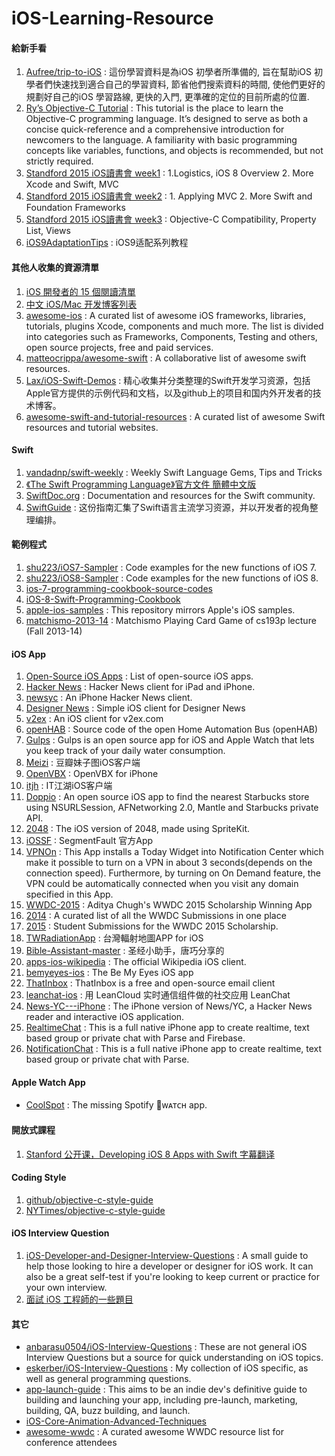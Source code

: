 # iOS-Learning-Resource

#### 給新手看
1. [Aufree/trip-to-iOS](https://github.com/Aufree/trip-to-iOS) : 這份學習資料是為iOS 初學者所準備的, 旨在幫助iOS 初學者們快速找到適合自己的學習資料, 節省他們搜索資料的時間, 使他們更好的規劃好自己的iOS 學習路線, 更快的入門, 更準確的定位的目前所處的位置.
2. [Ry’s Objective-C Tutorial](http://rypress.com/tutorials/objective-c/index) : This tutorial is the place to learn the Objective-C programming language. It’s designed to serve as both a concise quick-reference and a comprehensive introduction for newcomers to the language. A familiarity with basic programming concepts like variables, functions, and objects is recommended, but not strictly required.
3. [Standford 2015 iOS讀書會 week1](http://www.slideshare.net/deeplovepan/standford-2015-ios-week1-1logistics-ios-8-overview-2-more-xcode-and-swift-mvc) : 1.Logistics, iOS 8 Overview 2. More Xcode and Swift, MVC
4. [Standford 2015 iOS讀書會 week2](http://www.slideshare.net/deeplovepan/standford-2015-ios-week2-1-applying-mvc-2-more-swift-and-foundation-frameworks) : 1. Applying MVC 2. More Swift and Foundation Frameworks
5. [Standford 2015 iOS讀書會 week3](http://www.slideshare.net/deeplovepan/standford-2015-week3-objectivec-compatibility-property-list-views) : Objective-C Compatibility, Property List, Views
6. [iOS9AdaptationTips](https://github.com/ChenYilong/iOS9AdaptationTips) : iOS9适配系列教程

#### 其他人收集的資源清單
1. [iOS 開發者的 15 個閱讀清單](http://punnode.com/archives/28835)
2. [中文 iOS/Mac 开发博客列表](https://github.com/tangqiaoboy/iOSBlogCN)
3. [awesome-ios](https://github.com/vsouza/awesome-ios) : A curated list of awesome iOS frameworks, libraries, tutorials, plugins Xcode, components and much more. The list is divided into categories such as Frameworks, Components, Testing and others, open source projects, free and paid services. 
4. [matteocrippa/awesome-swift](https://github.com/matteocrippa/awesome-swift) : A collaborative list of awesome swift resources.
5. [Lax/iOS-Swift-Demos](https://github.com/Lax/iOS-Swift-Demos) : 精心收集并分类整理的Swift开发学习资源，包括Apple官方提供的示例代码和文档，以及github上的项目和国内外开发者的技术博客。
6. [awesome-swift-and-tutorial-resources](https://github.com/MaxChen/awesome-swift-and-tutorial-resources) : A curated list of awesome Swift resources and tutorial websites. 

#### Swift
1. [vandadnp/swift-weekly](https://github.com/vandadnp/swift-weekly) : Weekly Swift Language Gems, Tips and Tricks
2. [《The Swift Programming Language》官方文件  簡體中文版](https://www.gitbook.com/book/numbbbbb/-the-swift-programming-language-/details)
3. [SwiftDoc.org](http://swiftdoc.org) : Documentation and resources for the Swift community.
4. [SwiftGuide](https://github.com/ipader/SwiftGuide) : 这份指南汇集了Swift语言主流学习资源，并以开发者的视角整理编排。

#### 範例程式
1. [shu223/iOS7-Sampler](https://github.com/shu223/iOS7-Sampler) : Code examples for the new functions of iOS 7.
2. [shu223/iOS8-Sampler](https://github.com/shu223/iOS8-Sampler) : Code examples for the new functions of iOS 8.
3. [ios-7-programming-cookbook-source-codes](https://github.com/vandadnp/ios-7-programming-cookbook-source-codes)
4. [iOS-8-Swift-Programming-Cookbook](https://github.com/vandadnp/iOS-8-Swift-Programming-Cookbook)
5. [apple-ios-samples](https://github.com/robovm/apple-ios-samples) : This repository mirrors Apple's iOS samples.
6. [matchismo-2013-14](https://github.com/m2mtech/matchismo-2013-14) : Matchismo Playing Card Game of cs193p lecture (Fall 2013-14)

#### iOS App
1. [Open-Source iOS Apps](https://github.com/dkhamsing/open-source-ios-apps) : List of open-source iOS apps.
2. [Hacker News](https://github.com/mmackh/Hacker-News-for-iOS) : Hacker News client for iPad and iPhone.
3. [newsyc](https://github.com/Xuzz/newsyc) : An iPhone Hacker News client.
3. [Designer News](https://github.com/MengTo/DesignerNewsApp) : Simple iOS client for Designer News
4. [v2ex](https://github.com/singro/v2ex) : An iOS client for v2ex.com
5. [openHAB](https://github.com/openhab/openhab) : Source code of the open Home Automation Bus (openHAB)
6. [Gulps](https://github.com/FancyPixel/gulps) : Gulps is an open source app for iOS and Apple Watch that lets you keep track of your daily water consumption.
7. [Meizi](https://github.com/Sunnyyoung/Meizi) : 豆瓣妹子图iOS客户端
8. [OpenVBX](https://github.com/twilio/OpenVBX-iPhone) : OpenVBX for iPhone
9. [itjh](https://github.com/itjhDev/itjh) : IT江湖iOS客户端
10. [Doppio](https://github.com/chroman/Doppio) : An open source iOS app to find the nearest Starbucks store using NSURLSession, AFNetworking 2.0, Mantle and Starbucks private API. 
11. [2048](https://github.com/danqing/2048) : The iOS version of 2048, made using SpriteKit.
12. [iOSSF](https://github.com/gaosboy/iOSSF) : SegmentFault 官方App
13. [VPNOn](https://github.com/lexrus/VPNOn) : This App installs a Today Widget into Notification Center which make it possible to turn on a VPN in about 3 seconds(depends on the connection speed). Furthermore, by turning on On Demand feature, the VPN could be automatically connected when you visit any domain specified in this App. 
14. [WWDC-2015](https://github.com/adityachugh/WWDC-2015) : Aditya Chugh's WWDC 2015 Scholarship Winning App
15. [2014](https://github.com/wwdc/2014) : A curated list of all the WWDC Submissions in one place
16. [2015](https://github.com/wwdc/2015) : Student Submissions for the WWDC 2015 Scholarship.
17. [TWRadiationApp](https://github.com/g0v/TWRadiationApp) : 台灣輻射地圖APP for iOS
18. [Bible-Assistant-master](https://github.com/sany620/Bible-Assistant-master) : 圣经小助手，唐巧分享的
19. [apps-ios-wikipedia](https://github.com/wikimedia/apps-ios-wikipedia) : The official Wikipedia iOS client.
20. [bemyeyes-ios](https://github.com/bemyeyes/bemyeyes-ios) : The Be My Eyes iOS app
21. [ThatInbox](https://github.com/Ink/ThatInbox) : ThatInbox is a free and open-source email client
22. [leanchat-ios](https://github.com/leancloud/leanchat-ios) : 用 LeanCloud 实时通信组件做的社交应用 LeanChat
23. [News-YC---iPhone](https://github.com/bennyguitar/News-YC---iPhone) : The iPhone version of News/YC, a Hacker News reader and interactive iOS application.
24. [RealtimeChat](https://github.com/relatedcode/RealtimeChat) : This is a full native iPhone app to create realtime, text based group or private chat with Parse and Firebase.
25. [NotificationChat](https://github.com/relatedcode/NotificationChat) : This is a full native iPhone app to create realtime, text based group or private chat with Parse.

#### Apple Watch App
* [CoolSpot](https://github.com/neonichu/CoolSpot) : The missing Spotify ᴡᴀᴛᴄʜ app.

#### 開放式課程
1. [Stanford 公开课，Developing iOS 8 Apps with Swift 字幕翻译](https://github.com/x140yu/Developing_iOS_8_Apps_With_Swift)

#### Coding Style
1. [github/objective-c-style-guide](raywenderlich/objective-c-style-guide)
2. [NYTimes/objective-c-style-guide](spotify/ios-style)

#### iOS Interview Question
1. [iOS-Developer-and-Designer-Interview-Questions](https://github.com/CameronBanga/iOS-Developer-and-Designer-Interview-Questions) : A small guide to help those looking to hire a developer or designer for iOS work. It can also be a great self-test if you're looking to keep current or practice for your own interview.
2. [面試 iOS 工程師的一些題目](http://nelson.logdown.com/posts/2015/04/27/questions-i-ask-when-interview-ios-engineer)

#### 其它
* [anbarasu0504/iOS-Interview-Questions](https://github.com/anbarasu0504/iOS-Interview-Questions) : These are not general iOS Interview Questions but a source for quick understanding on iOS topics.
* [eskerber/iOS-Interview-Questions](https://github.com/eskerber/iOS-Interview-Questions) : My collection of iOS specific, as well as general programming questions.
* [app-launch-guide](https://github.com/adamwulf/app-launch-guide) : This aims to be an indie dev's definitive guide to building and launching your app, including pre-launch, marketing, building, QA, buzz building, and launch.
* [iOS-Core-Animation-Advanced-Techniques](https://github.com/AttackOnDobby/iOS-Core-Animation-Advanced-Techniques)
* [awesome-wwdc](https://github.com/maximveksler/awesome-wwdc) : A curated awesome WWDC resource list for conference attendees
